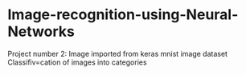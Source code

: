 # Image-recognition-using-Neural-Networks
Project number 2:
Image imported from keras mnist image dataset
Classifiv=cation of images into categories
